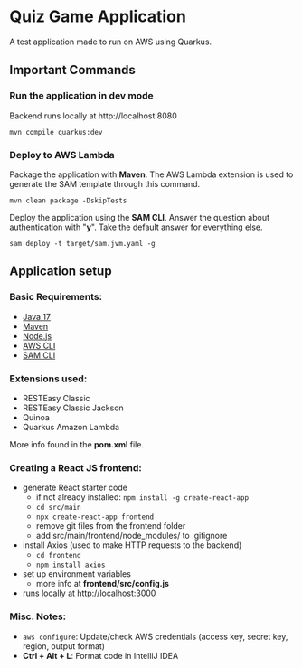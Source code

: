 # Quiz Game Application

A test application made to run on AWS using Quarkus.


## Important Commands

### Run the application in dev mode
Backend runs locally at http://localhost:8080

```shell script
mvn compile quarkus:dev
```

### Deploy to AWS Lambda

Package the application with **Maven**. The AWS Lambda extension is used to generate the SAM template through this command.

```shell script
mvn clean package -DskipTests
```

Deploy the application using the **SAM CLI**. Answer the question about authentication with "**y**". Take the default answer for everything else.

```shell script
sam deploy -t target/sam.jvm.yaml -g
```


## Application setup

### Basic Requirements:
- [Java 17](https://www.oracle.com/java/technologies/downloads/)
- [Maven](https://youtu.be/Xatr8AZLOsE?si=4aSqgVlvjE3dsGuU)
- [Node.js](https://nodejs.org/en)
- [AWS CLI](https://docs.aws.amazon.com/cli/latest/userguide/getting-started-install.html#getting-started-install-instructions)
- [SAM CLI](https://docs.aws.amazon.com/serverless-application-model/latest/developerguide/install-sam-cli.html)

### Extensions used:
- RESTEasy Classic
- RESTEasy Classic Jackson
- Quinoa
- Quarkus Amazon Lambda

More info found in the **pom.xml** file.

### Creating a React JS frontend:
- generate React starter code
  - if not already installed: `npm install -g create-react-app`
  - `cd src/main`
  - `npx create-react-app frontend`
  - remove git files from the frontend folder
  - add src/main/frontend/node_modules/ to .gitignore
- install Axios (used to make HTTP requests to the backend)
  - `cd frontend`
  - `npm install axios`
- set up environment variables
  - more info at **frontend/src/config.js**
- runs locally at http://localhost:3000

### Misc. Notes:
- `aws configure`: Update/check AWS credentials (access key, secret key, region, output format)
- **Ctrl + Alt + L**: Format code in IntelliJ IDEA